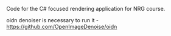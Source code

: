 Code for the C# focused rendering application for NRG course. 

oidn denoiser is necessary to run it - https://github.com/OpenImageDenoise/oidn